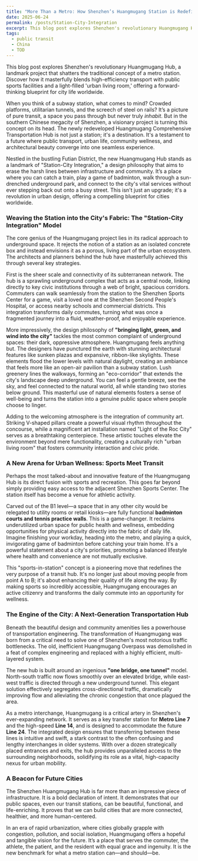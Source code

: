 ```yaml
---
title: "More Than a Metro: How Shenzhen’s Huangmugang Station is Redefining Urban Living"
date: 2025-06-24
permalink: /posts/Station-City-Integration
excerpt: This blog post explores Shenzhen's revolutionary Huangmugang Hub, a landmark project that shatters the traditional concept of a metro station. Discover how it masterfully blends high-efficiency transport with public sports facilities and a light-filled 'urban living room,' offering a forward-thinking blueprint for city life worldwide.
tags:
  - public transit
  - China
  - TOD
---
```

This blog post explores Shenzhen's revolutionary Huangmugang Hub, a landmark project that shatters the traditional concept of a metro station. Discover how it masterfully blends high-efficiency transport with public sports facilities and a light-filled 'urban living room,' offering a forward-thinking blueprint for city life worldwide.



When you think of a subway station, what comes to mind? Crowded platforms, utilitarian tunnels, and the screech of steel on rails? It’s a picture of pure transit, a space you pass through but never truly *inhabit*. But in the southern Chinese megacity of Shenzhen, a visionary project is turning this concept on its head. The newly redeveloped Huangmugang Comprehensive Transportation Hub is not just a station; it's a destination. It's a testament to a future where public transport, urban life, community wellness, and architectural beauty converge into one seamless experience.

Nestled in the bustling Futian District, the new Huangmugang Hub stands as a landmark of "Station-City Integration," a design philosophy that aims to erase the harsh lines between infrastructure and community. It’s a place where you can catch a train, play a game of badminton, walk through a sun-drenched underground park, and connect to the city's vital services without ever stepping back out onto a busy street. This isn't just an upgrade; it's a revolution in urban design, offering a compelling blueprint for cities worldwide.



### Weaving the Station into the City's Fabric: The "Station-City Integration" Model



The core genius of the Huangmugang project lies in its radical approach to underground space. It rejects the notion of a station as an isolated concrete box and instead envisions it as a porous, living part of the urban ecosystem. The architects and planners behind the hub have masterfully achieved this through several key strategies.

First is the sheer scale and connectivity of its subterranean network. The hub is a sprawling underground complex that acts as a central node, linking directly to key civic institutions through a web of bright, spacious corridors. Commuters can walk seamlessly from the station to the Shenzhen Sports Center for a game, visit a loved one at the Shenzhen Second People's Hospital, or access nearby schools and commercial districts. This integration transforms daily commutes, turning what was once a fragmented journey into a fluid, weather-proof, and enjoyable experience.

More impressively, the design philosophy of **"bringing light, green, and wind into the city"** tackles the most common complaint of underground spaces: their dark, oppressive atmosphere. Huangmugang feels anything but. The designers have punctured the earth with stunning architectural features like sunken plazas and expansive, ribbon-like skylights. These elements flood the lower levels with natural daylight, creating an ambiance that feels more like an open-air pavilion than a subway station. Lush greenery lines the walkways, forming an "eco-corridor" that extends the city's landscape deep underground. You can feel a gentle breeze, see the sky, and feel connected to the natural world, all while standing two stories below ground. This masterful use of natural elements fosters a sense of well-being and turns the station into a genuine public space where people choose to linger.

Adding to the welcoming atmosphere is the integration of community art. Striking V-shaped pillars create a powerful visual rhythm throughout the concourse, while a magnificent art installation named "Light of the Roc City" serves as a breathtaking centerpiece. These artistic touches elevate the environment beyond mere functionality, creating a culturally rich "urban living room" that fosters community interaction and civic pride.



### A New Arena for Urban Wellness: Sports Meet Transit



Perhaps the most talked-about and innovative feature of the Huangmugang Hub is its direct fusion with sports and recreation. This goes far beyond simply providing easy access to the adjacent Shenzhen Sports Center. The station itself has become a venue for athletic activity.

Carved out of the B1 level—a space that in any other city would be relegated to utility rooms or retail kiosks—are fully functional **badminton courts and tennis practice walls**. This is a game-changer. It reclaims underutilized urban space for public health and wellness, embedding opportunities for physical activity directly into the fabric of daily life. Imagine finishing your workday, heading into the metro, and playing a quick, invigorating game of badminton before catching your train home. It's a powerful statement about a city's priorities, promoting a balanced lifestyle where health and convenience are not mutually exclusive.

This "sports-in-station" concept is a pioneering move that redefines the very purpose of a transit hub. It's no longer just about moving people from point A to B; it's about enhancing their quality of life along the way. By making sports so incredibly accessible, Huangmugang encourages an active citizenry and transforms the daily commute into an opportunity for wellness.



### The Engine of the City: A Next-Generation Transportation Hub



Beneath the beautiful design and community amenities lies a powerhouse of transportation engineering. The transformation of Huangmugang was born from a critical need to solve one of Shenzhen's most notorious traffic bottlenecks. The old, inefficient Huangmugang Overpass was demolished in a feat of complex engineering and replaced with a highly efficient, multi-layered system.

The new hub is built around an ingenious **"one bridge, one tunnel"** model. North-south traffic now flows smoothly over an elevated bridge, while east-west traffic is directed through a new underground tunnel. This elegant solution effectively segregates cross-directional traffic, dramatically improving flow and alleviating the chronic congestion that once plagued the area.

As a metro interchange, Huangmugang is a critical artery in Shenzhen's ever-expanding network. It serves as a key transfer station for **Metro Line 7** and the high-speed **Line 14**, and is designed to accommodate the future **Line 24**. The integrated design ensures that transferring between these lines is intuitive and swift, a stark contrast to the often confusing and lengthy interchanges in older systems. With over a dozen strategically placed entrances and exits, the hub provides unparalleled access to the surrounding neighborhoods, solidifying its role as a vital, high-capacity nexus for urban mobility.



### A Beacon for Future Cities



The Shenzhen Huangmugang Hub is far more than an impressive piece of infrastructure. It is a bold declaration of intent. It demonstrates that our public spaces, even our transit stations, can be beautiful, functional, and life-enriching. It proves that we can build cities that are more connected, healthier, and more human-centered.

In an era of rapid urbanization, where cities globally grapple with congestion, pollution, and social isolation, Huangmugang offers a hopeful and tangible vision for the future. It’s a place that serves the commuter, the athlete, the patient, and the resident with equal grace and ingenuity. It is the new benchmark for what a metro station can—and should—be.
